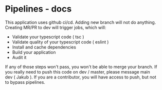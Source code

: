 # Pipelines - docs

This application uses github ci/cd. Adding new branch will not do anything. Creating MR/PR to dev will trigger jobs, which will:

- Validate your typescript code ( tsc )
- Validate quality of your typescript code ( eslint )
- Install and cache dependencies
- Build your application 
- Audit it

If any of those steps won't pass, you won't be able to merge your branch. If you really need to push this code on dev / master, please message main dev ( Jakub ). If you are a contributor, you will have access to push, but not to bypass pipelines.